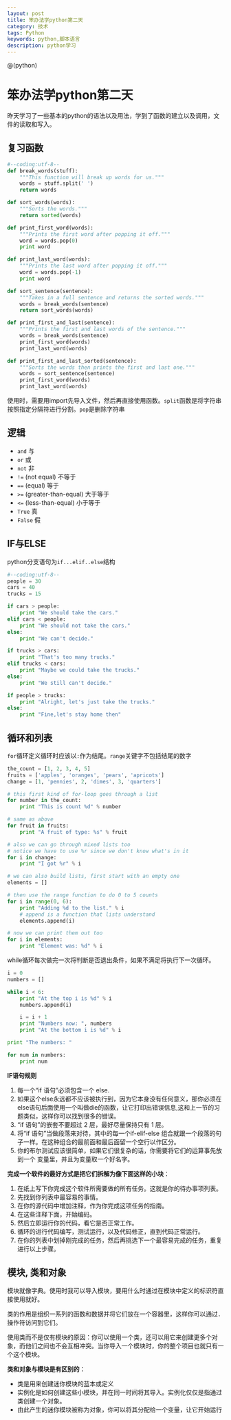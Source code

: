 ```yaml
---
layout: post
title: 笨办法学python第二天
category: 技术
tags: Python
keywords: python,脚本语言
description: python学习
---
```

@(python)

#  笨办法学python第二天
昨天学习了一些基本的python的语法以及用法，学到了函数的建立以及调用，文件的读取和写入。

##  复习函数

```python
#--coding:utf-8--
def break_words(stuff):
    """This function will break up words for us."""
    words = stuff.split(' ')
    return words

def sort_words(words):
    """Sorts the words."""
    return sorted(words)

def print_first_word(words):
    """Prints the first word after popping it off."""
    word = words.pop(0)
    print word

def print_last_word(words):
    """Prints the last word after popping it off."""
    word = words.pop(-1)
    print word

def sort_sentence(sentence):
    """Takes in a full sentence and returns the sorted words."""
    words = break_words(sentence)
    return sort_words(words)

def print_first_and_last(sentence):
    """Prints the first and last words of the sentence."""
    words = break_words(sentence)
    print_first_word(words)
    print_last_word(words)

def print_first_and_last_sorted(sentence):
    """Sorts the words then prints the first and last one."""
    words = sort_sentence(sentence)
    print_first_word(words)
    print_last_word(words)
```

使用时，需要用import先导入文件，然后再直接使用函数。`split`函数是将字符串按照指定分隔符进行分割。`pop`是删除字符串

## 逻辑


+ `and` 与
+ `or` 或
+ `not` 非
+ `!=` (not equal) 不等于
+ `==` (equal) 等于
+ `>=` (greater-than-equal) 大于等于
+ `<=` (less-than-equal) 小于等于
+ `True` 真
+ `False` 假


## IF与ELSE

python分支语句为`if...elif..else`结构

```python
#--coding:utf-8--
people = 30
cars = 40
trucks = 15

if cars > people:
    print "We should take the cars."
elif cars < people:
    print "We should not take the cars."
else:
    print "We can't decide."

if trucks > cars:
    print "That's too many trucks."
elif trucks < cars:
    print "Maybe we could take the trucks."
else:
    print "We still can't decide."

if people > trucks:
    print "Alright, let's just take the trucks."
else:
    print "Fine,let's stay home then"
```


## 循环和列表

`for`循环定义循环时应该以`:`作为结尾。`range`关键字不包括结尾的数字

```python
the_count = [1, 2, 3, 4, 5]
fruits = ['apples', 'oranges', 'pears', 'apricots']
change = [1, 'pennies', 2, 'dimes', 3, 'quarters']

# this first kind of for-loop goes through a list
for number in the_count:
    print "This is count %d" % number

# same as above
for fruit in fruits:
    print "A fruit of type: %s" % fruit

# also we can go through mixed lists too
# notice we have to use %r since we don't know what's in it
for i in change:
    print "I got %r" % i

# we can also build lists, first start with an empty one
elements = []

# then use the range function to do 0 to 5 counts
for i in range(0, 6):
    print "Adding %d to the list." % i
    # append is a function that lists understand
    elements.append(i)

# now we can print them out too
for i in elements:
    print "Element was: %d" % i
```

while循环每次做完一次将判断是否退出条件，如果不满足将执行下一次循环。

```python
i = 0
numbers = []

while i < 6:
    print "At the top i is %d" % i
    numbers.append(i)

    i = i + 1
    print "Numbers now: ", numbers
    print "At the bottom i is %d" % i

print "The numbers: "

for num in numbers:
    print num
```

**IF语句规则**

1. 每一个“if 语句”必须包含一个 else.
2. 如果这个else永远都不应该被执行到，因为它本身没有任何意义，那你必须在else语句后面使用一个叫做die的函数，让它打印出错误信息,这和上一节的习题类似，这样你可以找到很多的错误。
3. “if 语句”的嵌套不要超过 2 层，最好尽量保持只有 1 层。
4. 将“if 语句”当做段落来对待，其中的每一个if-elif-else 组合就跟一个段落的句子一样。在这种组合的最前面和最后面留一个空行以作区分。
5. 你的布尔测试应该很简单，如果它们很复杂的话，你需要将它们的运算事先放到一个 变量里，并且为变量取一个好名字。

**完成一个软件的最好方式是把它们拆解为像下面这样的小块**：

1. 在纸上写下你完成这个软件所需要做的所有任务。这就是你的待办事项列表。
2. 先找到你列表中最容易的事情。
3. 在你的源代码中增加注释，作为你完成这项任务的指南。
4. 在这些注释下面，开始编码。
5. 然后立即运行你的代码，看它是否正常工作。
6. 循环的进行代码编写，测试运行，以及代码修正，直到代码正常运行。
7. 在你的列表中划掉刚完成的任务，然后再挑选下一个最容易完成的任务，重复进行以上步骤。


## 模块, 类和对象

模块就像字典。使用时我可以导入模块，要用什么时通过在模块中定义的标识符直接使用就好。

类的作用是组织一系列的函数和数据并将它们放在一个容器里，这样你可以通过`.`操作符访问到它们。

使用类而不是仅有模块的原因：你可以使用一个类，还可以用它来创建更多个对象，而他们之间也不会互相冲突。当你导入一个模块时，你的整个项目也就只有一个这个模块。

**类和对象与模块是有区别的**：
+ 类是用来创建迷你模块的蓝本或定义
+ 实例化是如何创建这些小模块，并在同一时间将其导入。实例化仅仅是指通过类创建一个对象。
+ 由此产生的迷你模块被称为对象，你可以将其分配给一个变量，让它开始运行